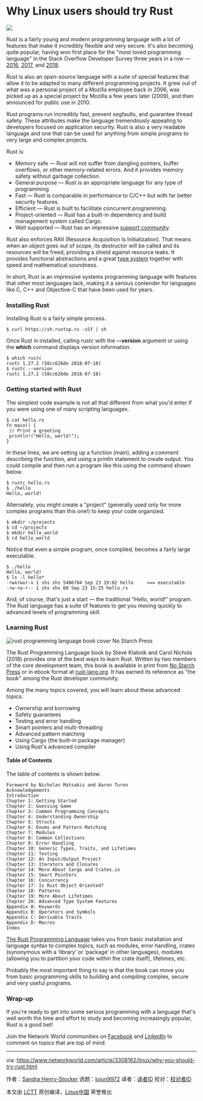 Why Linux users should try Rust
======

![](https://images.idgesg.net/images/article/2018/09/rust-rusted-metal-100773678-large.jpg)

Rust is a fairly young and modern programming language with a lot of features that make it incredibly flexible and very secure. It's also becoming quite popular, having won first place for the "most loved programming language" in the Stack Overflow Developer Survey three years in a row — [2016][1], [2017][2], and [2018][3].

Rust is also an _open-source_ language with a suite of special features that allow it to be adapted to many different programming projects. It grew out of what was a personal project of a Mozilla employee back in 2006, was picked up as a special project by Mozilla a few years later (2009), and then announced for public use in 2010.

Rust programs run incredibly fast, prevent segfaults, and guarantee thread safety. These attributes make the language tremendously appealing to developers focused on application security. Rust is also a very readable language and one that can be used for anything from simple programs to very large and complex projects.

Rust is:

  * Memory safe — Rust will not suffer from dangling pointers, buffer overflows, or other memory-related errors. And it provides memory safety without garbage collection.
  * General purpose — Rust is an appropriate language for any type of programming
  * Fast — Rust is comparable in performance to C/C++ but with far better security features.
  * Efficient — Rust is built to facilitate concurrent programming.
  * Project-oriented — Rust has a built-in dependency and build management system called Cargo.
  * Well supported — Rust has an impressive [support community][4].



Rust also enforces RAII (Resource Acquisition Is Initialization). That means when an object goes out of scope, its destructor will be called and its resources will be freed, providing a shield against resource leaks. It provides functional abstractions and a great [type system][5] together with speed and mathematical soundness.

In short, Rust is an impressive systems programming language with features that other most languages lack, making it a serious contender for languages like C, C++ and Objective-C that have been used for years.

### Installing Rust

Installing Rust is a fairly simple process.

```
$ curl https://sh.rustup.rs -sSf | sh
```

Once Rust in installed, calling rustc with the **\--version** argument or using the **which** command displays version information.

```
$ which rustc
rustc 1.27.2 (58cc626de 2018-07-18)
$ rustc --version
rustc 1.27.2 (58cc626de 2018-07-18)
```

### Getting started with Rust

The simplest code example is not all that different from what you'd enter if you were using one of many scripting languages.

```
$ cat hello.rs
fn main() {
 // Print a greeting
 println!("Hello, world!");
}
```

In these lines, we are setting up a function (main), adding a comment describing the function, and using a println statement to create output. You could compile and then run a program like this using the command shown below.

```
$ rustc hello.rs
$ ./hello
Hello, world!
```

Alternately, you might create a "project" (generally used only for more complex programs than this one!) to keep your code organized.

```
$ mkdir ~/projects
$ cd ~/projects
$ mkdir hello_world
$ cd hello_world
```

Notice that even a simple program, once compiled, becomes a fairly large executable.

```
$ ./hello
Hello, world!
$ ls -l hello*
-rwxrwxr-x 1 shs shs 5486784 Sep 23 19:02 hello     <== executable
-rw-rw-r-- 1 shs shs 68 Sep 23 15:25 hello.rs
```

And, of course, that's just a start — the traditional "Hello, world!" program. The Rust language has a suite of features to get you moving quickly to advanced levels of programming skill.

### Learning Rust

![rust programming language book cover][6]
No Starch Press

The Rust Programming Language book by Steve Klabnik and Carol Nichols (2018) provides one of the best ways to learn Rust. Written by two members of the core development team, this book is available in print from [No Starch Press][7] or in ebook format at [rust-lang.org][8]. It has earned its reference as "the book" among the Rust developer community.

Among the many topics covered, you will learn about these advanced topics:

  * Ownership and borrowing
  * Safety guarantees
  * Testing and error handling
  * Smart pointers and multi-threading
  * Advanced pattern matching
  * Using Cargo (the built-in package manager)
  * Using Rust's advanced compiler



#### Table of Contents

The table of contents is shown below.

```
Foreword by Nicholas Matsakis and Aaron Turon
Acknowledgements
Introduction
Chapter 1: Getting Started
Chapter 2: Guessing Game
Chapter 3: Common Programming Concepts
Chapter 4: Understanding Ownership
Chapter 5: Structs
Chapter 6: Enums and Pattern Matching
Chapter 7: Modules
Chapter 8: Common Collections
Chapter 9: Error Handling
Chapter 10: Generic Types, Traits, and Lifetimes
Chapter 11: Testing
Chapter 12: An Input/Output Project
Chapter 13: Iterators and Closures
Chapter 14: More About Cargo and Crates.io
Chapter 15: Smart Pointers
Chapter 16: Concurrency
Chapter 17: Is Rust Object Oriented?
Chapter 18: Patterns
Chapter 19: More About Lifetimes
Chapter 20: Advanced Type System Features
Appendix A: Keywords
Appendix B: Operators and Symbols
Appendix C: Derivable Traits
Appendix D: Macros
Index

```

[The Rust Programming Language][7] takes you from basic installation and language syntax to complex topics, such as modules, error handling, crates (synonymous with a ‘library’ or ‘package’ in other languages), modules (allowing you to partition your code within the crate itself), lifetimes, etc.

Probably the most important thing to say is that the book can move you from basic programming skills to building and compiling complex, secure and very useful programs.

### Wrap-up

If you're ready to get into some serious programming with a language that's well worth the time and effort to study and becoming increasingly popular, Rust is a good bet!

Join the Network World communities on [Facebook][9] and [LinkedIn][10] to comment on topics that are top of mind.

--------------------------------------------------------------------------------

via: https://www.networkworld.com/article/3308162/linux/why-you-should-try-rust.html

作者：[Sandra Henry-Stocker][a]
选题：[lujun9972](https://github.com/lujun9972)
译者：[译者ID](https://github.com/译者ID)
校对：[校对者ID](https://github.com/校对者ID)

本文由 [LCTT](https://github.com/LCTT/TranslateProject) 原创编译，[Linux中国](https://linux.cn/) 荣誉推出

[a]: https://www.networkworld.com/author/Sandra-Henry_Stocker/
[1]: https://insights.stackoverflow.com/survey/2016#technology-most-loved-dreaded-and-wanted
[2]: https://insights.stackoverflow.com/survey/2017#technology-most-loved-dreaded-and-wanted-languages
[3]: https://insights.stackoverflow.com/survey/2018#technology-most-loved-dreaded-and-wanted-languages
[4]: https://www.rust-lang.org/en-US/community.html
[5]: https://doc.rust-lang.org/reference/type-system.html
[6]: https://images.idgesg.net/images/article/2018/09/rust-programming-language_book-cover-100773679-small.jpg
[7]: https://nostarch.com/Rust
[8]: https://doc.rust-lang.org/book/2018-edition/index.html
[9]: https://www.facebook.com/NetworkWorld/
[10]: https://www.linkedin.com/company/network-world
